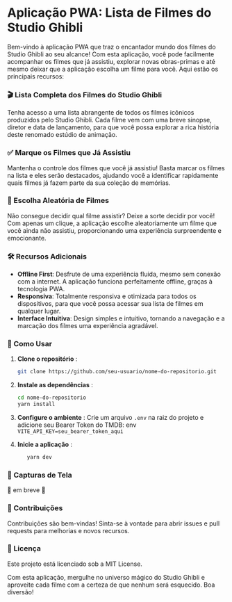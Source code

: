 # Aplicação PWA: Lista de Filmes do Studio Ghibli

Bem-vindo à aplicação PWA que traz o encantador mundo dos filmes do Studio Ghibli ao seu alcance! Com esta aplicação, você pode facilmente acompanhar os filmes que já assistiu, explorar novas obras-primas e até mesmo deixar que a aplicação escolha um filme para você. Aqui estão os principais recursos:

### 🎬 Lista Completa dos Filmes do Studio Ghibli

Tenha acesso a uma lista abrangente de todos os filmes icônicos produzidos pelo Studio Ghibli. Cada filme vem com uma breve sinopse, diretor e data de lançamento, para que você possa explorar a rica história deste renomado estúdio de animação.

### ✅ Marque os Filmes que Já Assistiu

Mantenha o controle dos filmes que você já assistiu! Basta marcar os filmes na lista e eles serão destacados, ajudando você a identificar rapidamente quais filmes já fazem parte da sua coleção de memórias.

### 🎲 Escolha Aleatória de Filmes

Não consegue decidir qual filme assistir? Deixe a sorte decidir por você! Com apenas um clique, a aplicação escolhe aleatoriamente um filme que você ainda não assistiu, proporcionando uma experiência surpreendente e emocionante.

### 🛠️ Recursos Adicionais

- **Offline First**: Desfrute de uma experiência fluida, mesmo sem conexão com a internet. A aplicação funciona perfeitamente offline, graças à tecnologia PWA.
- **Responsiva**: Totalmente responsiva e otimizada para todos os dispositivos, para que você possa acessar sua lista de filmes em qualquer lugar.
- **Interface Intuitiva**: Design simples e intuitivo, tornando a navegação e a marcação dos filmes uma experiência agradável.

### 🚀 Como Usar

1. **Clone o repositório** :

   ```bash
   git clone https://github.com/seu-usuario/nome-do-repositorio.git

   ```

2. **Instale as dependências** :

   ```bash
   cd nome-do-repositorio
   yarn install

   ```

3. **Configure o ambiente** :
   Crie um arquivo `.env` na raiz do projeto e adicione seu Bearer Token do TMDB:
   env
   ` VITE_API_KEY=seu_bearer_token_aqui`
4. **Inicie a aplicação** :
   ```bash
      yarn dev
   ```

### 📸 Capturas de Tela

🚧 em breve 🚧

### 🌟 Contribuições

Contribuições são bem-vindas! Sinta-se à vontade para abrir issues e pull requests para melhorias e novos recursos.

### 📄 Licença

Este projeto está licenciado sob a MIT License.

Com esta aplicação, mergulhe no universo mágico do Studio Ghibli e aproveite cada filme com a certeza de que nenhum será esquecido. Boa diversão!
